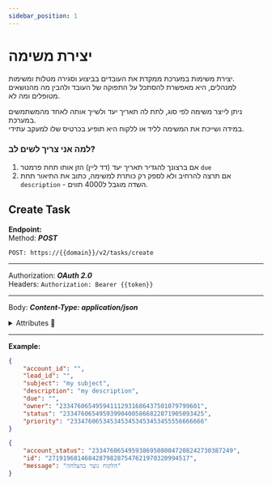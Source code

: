 ```yaml
---
sidebar_position: 1
---
```


# יצירת משימה
יצירת משימות במערכת ממקדת את העובדים בביצוע וסגירה מטלות ומשימות.  
למנהלים, היא מאפשרת להסתכל על התפוקה של העובד ולהבין מה מהנושאים מטופלים ומה לא.

ניתן לייצר משימה לפי סוג, לתת לה תאריך יעד ולשייך אותה לאחד מהמשתמשים במערכת.  
במידה ושייכת את המשימה לליד או ללקוח היא תופיע בכרטיס שלו למעקב עתידי.

### למה אני צריך לשים לב?
1. אם ברצונך להגדיר תאריך יעד (דד ליין) הזן אותו תחת פרמטר ``due``
2. אם תרצה להרחיב ולא לספק רק כותרת למשימה, כתוב את התיאור תחת ``description`` - השדה מוגבל ל4000 תווים.


<div class="api-docs api-sec">

## Create Task

**Endpoint:**  
Method: ***POST***
<div class="end-point"><code>POST: https://&#123;&#123;domain&#125;&#125;/v2/tasks/create</code></div>

***
Authorization: ***OAuth 2.0***  
Headers: ``Authorization: Bearer {{token}}``
***
Body: ***Content-Type: application/json***

<details>
  <summary>Attributes 🤖</summary>
  <div class="api-att">


| Required | Key         | Value    |                   Note                  |
| :------: | ----------- | -------- | :-------------------------------------: |
|          | account_id  | `string` |             מזהה לקוח לשיוך             |
|          | lead_id     | `string` |              מזהה ליד לשיוך             |
|     ✓    | subject     | `string` |               נושא המשימה               |
|          | description | `string` |               תיאור המשימה              |
|          | due         | `date`   |                 דד ליין                 |
|     ✓    | owner       | `string` | [מזהה משתמש אחראי](../users/users-list) |
|     ✓    | status      | `string` |   [מזהה סטטוס](../tasks/task-statuses)  |
|          | priority    | `string` | [מזהה סוג לקוח](../tasks/task-statuses) |

  </div>
</details>


***
**Example:**
```json title="Request - Status Code: 201 Created"
{
    "account_id": "",
    "lead_id": "",
    "subject": "my subject",
    "description": "my description",
    "due": "",
    "owner": "233476065495941112931686437501079799601",
    "status": "233476065495939904005866822871905093425",
    "priority": "2334760653453453453453453455556666666"
}
```

```json title="Response"
{
    "account_status": "233476065495938695080047208242730387249",
    "id": "271919681468428798287547621970320994517",
    "message": "הלקוח נוצר בהצלחה"
}
```
</div>